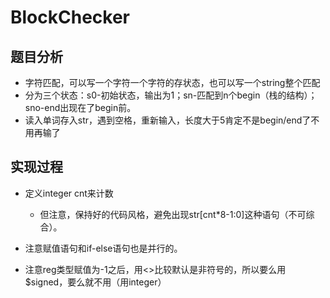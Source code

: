 # BlockChecker

## 题目分析

- 字符匹配，可以写一个字符一个字符的存状态，也可以写一个string整个匹配
- 分为三个状态：s0-初始状态，输出为1；sn-匹配到n个begin（栈的结构）；sno-end出现在了begin前。
- 读入单词存入str，遇到空格，重新输入，长度大于5肯定不是begin/end了不用再输了

## 实现过程

- 定义integer cnt来计数
  - 但注意，保持好的代码风格，避免出现str[cnt*8-1:0]这种语句（不可综合）。

- 注意赋值语句和if-else语句也是并行的。
- 注意reg类型赋值为-1之后，用<>比较默认是非符号的，所以要么用$signed，要么就不用（用integer）